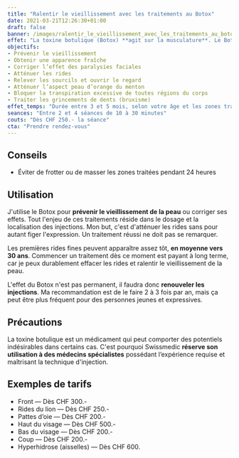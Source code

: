 ```yaml
---
title: "Ralentir le vieillissement avec les traitements au Botox"
date: 2021-03-21T12:26:30+01:00
draft: false
banner: /images/ralentir_le_vieillissement_avec_les_traitements_au_botox.jpg
effet: "La toxine botulique (Botox) **agit sur la musculature**. Le Botox relaxe ou stoppe la contraction de certains muscles. Ainsi, il prévient la formation de rides et ralentit le vieillissement de la peau."
objectifs: 
- Prévenir le vieillissement
- Obtenir une apparence fraîche
- Corriger l’effet des paralysies faciales
- Atténuer les rides
- Relever les sourcils et ouvrir le regard
- Atténuer l’aspect peau d’orange du menton
- Bloquer la transpiration excessive de toutes régions du corps
- Traiter les grincements de dents (bruxisme)
effet_temps: "Durée entre 3 et 5 mois, selon votre âge et les zones traitées, Effets après 2 à 5 jours, maximum atteint après 15 jours"
seances: "Entre 2 et 4 séances de 10 à 30 minutes"
couts: "Dès CHF 250.- la séance"
cta: "Prendre rendez-vous"
---
```


## Conseils

* Éviter de frotter ou de masser les zones traitées pendant 24 heures

## Utilisation

J'utilise le Botox pour **prévenir le vieillissement de la peau** ou corriger ses effets. Tout l'enjeu de ces traitements réside dans le dosage et la localisation des injections. Mon but, c'est d'atténuer les rides sans pour autant figer l'expression. Un traitement réussi ne doit pas se remarquer.

Les premières rides fines peuvent apparaître assez tôt, **en moyenne vers 30 ans**. Commencer un traitement dès ce moment est payant à long terme, car je peux durablement effacer les rides et ralentir le vieillissement de la peau.

L'effet du Botox n'est pas permanent, il faudra donc **renouveler les injections**. Ma recommandation est de le faire 2 à 3 fois par an, mais ça peut être plus fréquent pour des personnes jeunes et expressives.

## Précautions

La toxine botulique est un médicament qui peut comporter des potentiels indésirables dans certains cas. C'est pourquoi Swissmedic **réserve son utilisation à des médecins spécialistes** possédant l’expérience requise et maîtrisant la technique d'injection.

## Exemples de tarifs  

* Front  — Dès CHF 300.-
* Rides du lion  — Dès CHF 250.-
* Pattes d’oie  — Dès CHF 200.-
* Haut du visage  — Dès CHF 500.-
* Bas du visage  — Dès CHF 200.-
* Coup  — Dès CHF 200.-
* Hyperhidrose (aisselles)  — Dès CHF 600.